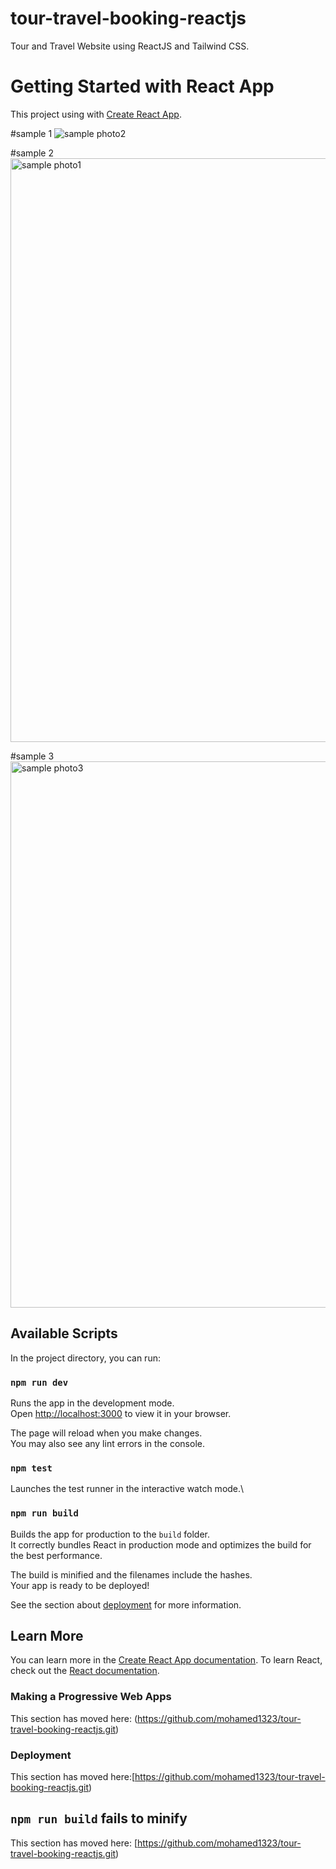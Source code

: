# tour-travel-booking-reactjs
 Tour and Travel Website using ReactJS and Tailwind CSS. 
# Getting Started with  React App
This project using with [Create React App](https://github.com/mohamed1323/tour-travel-booking-reactjs.git).

#sample 1
![sample photo2](https://github.com/mohamed1323/tour-travel-booking-reactjs/assets/114732963/147b2e7a-0842-4288-ba68-391355eb1431)


#sample 2
<img width="934" alt="sample photo1" src="https://github.com/mohamed1323/tour-travel-booking-reactjs/assets/114732963/3e3df2b3-131d-4f0e-9a83-5a59b1bba68d">


#sample 3
<img width="874" alt="sample photo3" src="https://github.com/mohamed1323/tour-travel-booking-reactjs/assets/114732963/afc68e0d-b48c-4ca1-b7dc-c785642da91a">

## Available Scripts

In the project directory, you can run:

### `npm run dev`

Runs the app in the development mode.\
Open [http://localhost:3000](http://localhost:3000) to view it in your browser.

The page will reload when you make changes.\
You may also see any lint errors in the console.

### `npm test`

Launches the test runner in the interactive watch mode.\

### `npm run build`

Builds the app for production to the `build` folder.\
It correctly bundles React in production mode and optimizes the build for the best performance.

The build is minified and the filenames include the hashes.\
Your app is ready to be deployed!

See the section about [deployment](https://github.com/mohamed1323/tour-travel-booking-reactjs.git) for more information.

## Learn More

You can learn more in the [Create React App documentation](https://github.com/mohamed1323/projects-reactjs.git).
To learn React, check out the [React documentation](https://reactjs.org/).



### Making a Progressive Web Apps

This section has moved here: (https://github.com/mohamed1323/tour-travel-booking-reactjs.git)


### Deployment

This section has moved here:[https://github.com/mohamed1323/tour-travel-booking-reactjs.git)



## `npm run build` fails to minify

This section has moved here: [https://github.com/mohamed1323/tour-travel-booking-reactjs.git)


